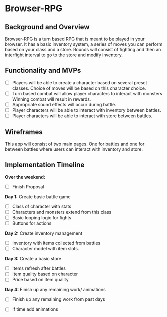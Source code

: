 # Browser-RPG

## Background and Overview
Browser-RPG is a turn based RPG that is meant to be played in your browser.  It has a basic inventory system, a series of moves you can perform based on your class and a store.  Rounds will consist of fighting and then an interfight interval to go to the store and modify inventory.

## Functionality and MVPs
- [ ] Players will be able to create a character based on several preset classes.  Choice of moves will be based on this character choice.
- [ ] Turn based combat will allow player characters to interact with monsters  Winning combat will result in rewards.
- [ ] Appropriate sound effects will occur during battle.
- [ ] Player characters will be able to interact with inventory between battles.
- [ ] Player characters will be able to interact with store between battles.

## Wireframes
This app will consist of two main pages.  One for battles and one for between battles where users can interact with inventory and store.

## Implementation Timeline
**Over the weekend:**
- [ ] Finish Proposal

**Day 1:** Create basic battle game
- [ ] Class of character with stats
- [ ] Characters and monsters extend from this class
- [ ] Basic looping logic for fights
- [ ] Buttons for actions

**Day 2:** Create inventory management
- [ ] Inventory with items collected from battles
- [ ] Character model with item slots.

**Day 3:** Create a basic store
- [ ] Items refresh after battles
- [ ] Item quality based on character
- [ ] Price based on item quality

**Day 4:** Finish up any remaining work/ animations
- [ ] Finish up any remaining work from past days
- [ ] If time add animations



